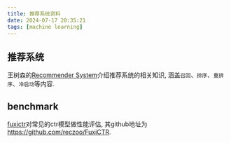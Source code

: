 ```yaml
---
title: 推荐系统资料
date: 2024-07-17 20:35:21
tags: [machine learning]
---
```



## 推荐系统

王树森的[Recommender System](https://github.com/wangshusen/RecommenderSystem)介绍推荐系统的相关知识, 涵盖`召回`、`排序`、`重排序`、`冷启动`等内容. 


## benchmark

[fuxictr](https://fuxictr.github.io/tutorials/v2.0/)对常见的ctr模型做性能评估, 其github地址为<https://github.com/reczoo/FuxiCTR>.
